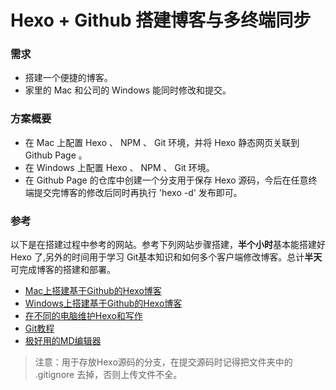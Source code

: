 # Hexo + Github 搭建博客与多终端同步


### 需求

* 搭建一个便捷的博客。
* 家里的 Mac 和公司的 Windows 能同时修改和提交。



### 方案概要

* 在 Mac 上配置 Hexo 、 NPM 、 Git 环境，并将 Hexo 静态网页关联到 Github Page 。
* 在 Windows 上配置 Hexo 、 NPM 、 Git 环境。
* 在 Github Page 的仓库中创建一个分支用于保存 Hexo 源码，今后在任意终端提交完博客的修改后同时再执行 'hexo -d' 发布即可。



### 参考
以下是在搭建过程中参考的网站。参考下列网站步骤搭建，**半个小时**基本能搭建好 Hexo 了,另外的时间用于学习 Git基本知识和如何多个客户端修改博客。总计**半天**可完成博客的搭建和部署。

* [Mac上搭建基于Github的Hexo博客](http://www.jianshu.com/p/13e64c9e2295)
* [Windows上搭建基于Github的Hexo博客](https://stormzha.github.io/2017/03/26/blogFinish/)
* [在不同的电脑维护Hexo和写作](http://www.rvclient.com/2016/05/21/hexo-everywhere/)
* [Git教程](http://www.runoob.com/git/git-tutorial.html)
* [极好用的MD编辑器](https://www.typora.io/)

> 注意：用于存放Hexo源码的分支，在提交源码时记得把文件夹中的 .gitignore 去掉，否则上传文件不全。




































